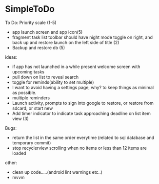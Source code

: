 # SimpleToDo
To Do:
    Priority scale (1-5)
- app launch screen and app icon(5)
- fragment task list toolbar should have night mode toggle on right, and back up and restore launch on the left side of title (2)
- Backup and restore db (5)

ideas:
- if app has not launched in a while present welcome screen with upcoming tasks
- pull down on list to reveal search
- toggle for reminds(ability to set multiple)
- I want to avoid having a settings page, why? to keep things as minimal as possible.
- multiple reminders
- Launch activity, prompts to sign into google to restore, or restore from sdcard, or start new
- Add timer indicator to indicate task approaching deadline on list item view (3)

Bugs:
- return the list in the same order everytime (related to sql database and temporary commit)
- stop recyclerview scrolling when no items or less than 12 items are loaded

other:
- clean up code.....(android lint warnings etc..)
- mvvm
